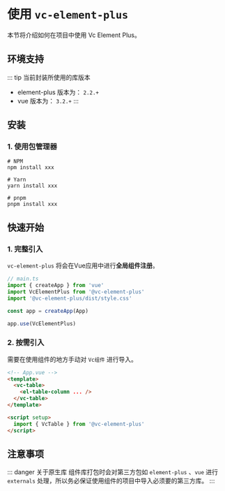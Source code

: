# 使用 `vc-element-plus`

本节将介绍如何在项目中使用 Vc Element Plus。

## 环境支持
::: tip 当前封装所使用的库版本
- element-plus 版本为： `2.2.+`
- vue 版本为： `3.2.+`
:::

## 安装

### 1. 使用包管理器
```shell
# NPM
npm install xxx

# Yarn
yarn install xxx

# pnpm
pnpm install xxx
```

## 快速开始
### 1. 完整引入
`vc-element-plus` 将会在Vue应用中进行**全局组件注册**。

```ts
// main.ts
import { createApp } from 'vue'
import VcElementPlus from '@vc-element-plus'
import '@vc-element-plus/dist/style.css'

const app = createApp(App)

app.use(VcElementPlus)
```

### 2. 按需引入
需要在使用组件的地方手动对 `Vc组件` 进行导入。
```html
<!-- App.vue -->
<template>
  <vc-table>
    <el-table-column ... />
  </vc-table>
</template>

<script setup>
  import { VcTable } from '@vc-element-plus'
</script>
```

## 注意事项
::: danger 关于原生库
组件库打包时会对第三方包如 `element-plus` 、`vue` 进行 `externals` 处理，所以务必保证使用组件的项目中导入必须要的第三方库。
:::
